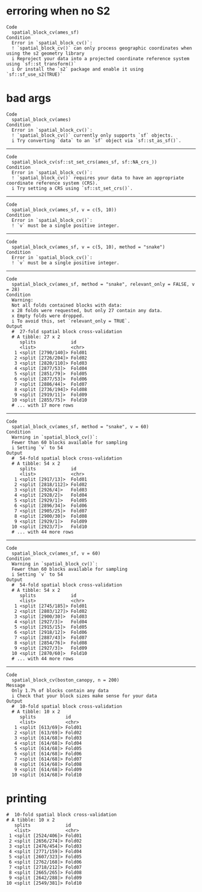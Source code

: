 # erroring when no S2

    Code
      spatial_block_cv(ames_sf)
    Condition
      Error in `spatial_block_cv()`:
      ! `spatial_block_cv()` can only process geographic coordinates when using the s2 geometry library
      i Reproject your data into a projected coordinate reference system using `sf::st_transform()`
      i Or install the `s2` package and enable it using `sf::sf_use_s2(TRUE)`

# bad args

    Code
      spatial_block_cv(ames)
    Condition
      Error in `spatial_block_cv()`:
      ! `spatial_block_cv()` currently only supports `sf` objects.
      i Try converting `data` to an `sf` object via `sf::st_as_sf()`.

---

    Code
      spatial_block_cv(sf::st_set_crs(ames_sf, sf::NA_crs_))
    Condition
      Error in `spatial_block_cv()`:
      ! `spatial_block_cv()` requires your data to have an appropriate coordinate reference system (CRS).
      i Try setting a CRS using `sf::st_set_crs()`.

---

    Code
      spatial_block_cv(ames_sf, v = c(5, 10))
    Condition
      Error in `spatial_block_cv()`:
      ! `v` must be a single positive integer.

---

    Code
      spatial_block_cv(ames_sf, v = c(5, 10), method = "snake")
    Condition
      Error in `spatial_block_cv()`:
      ! `v` must be a single positive integer.

---

    Code
      spatial_block_cv(ames_sf, method = "snake", relevant_only = FALSE, v = 28)
    Condition
      Warning:
      Not all folds contained blocks with data:
      x 28 folds were requested, but only 27 contain any data.
      x Empty folds were dropped.
      i To avoid this, set `relevant_only = TRUE`.
    Output
      #  27-fold spatial block cross-validation 
      # A tibble: 27 x 2
         splits             id    
         <list>             <chr> 
       1 <split [2790/140]> Fold01
       2 <split [2726/204]> Fold02
       3 <split [2820/110]> Fold03
       4 <split [2877/53]>  Fold04
       5 <split [2851/79]>  Fold05
       6 <split [2877/53]>  Fold06
       7 <split [2886/44]>  Fold07
       8 <split [2736/194]> Fold08
       9 <split [2919/11]>  Fold09
      10 <split [2855/75]>  Fold10
      # ... with 17 more rows

---

    Code
      spatial_block_cv(ames_sf, method = "snake", v = 60)
    Condition
      Warning in `spatial_block_cv()`:
      Fewer than 60 blocks available for sampling
      i Setting `v` to 54
    Output
      #  54-fold spatial block cross-validation 
      # A tibble: 54 x 2
         splits             id    
         <list>             <chr> 
       1 <split [2917/13]>  Fold01
       2 <split [2818/112]> Fold02
       3 <split [2926/4]>   Fold03
       4 <split [2928/2]>   Fold04
       5 <split [2929/1]>   Fold05
       6 <split [2896/34]>  Fold06
       7 <split [2905/25]>  Fold07
       8 <split [2900/30]>  Fold08
       9 <split [2929/1]>   Fold09
      10 <split [2923/7]>   Fold10
      # ... with 44 more rows

---

    Code
      spatial_block_cv(ames_sf, v = 60)
    Condition
      Warning in `spatial_block_cv()`:
      Fewer than 60 blocks available for sampling
      i Setting `v` to 54
    Output
      #  54-fold spatial block cross-validation 
      # A tibble: 54 x 2
         splits             id    
         <list>             <chr> 
       1 <split [2745/185]> Fold01
       2 <split [2803/127]> Fold02
       3 <split [2900/30]>  Fold03
       4 <split [2927/3]>   Fold04
       5 <split [2915/15]>  Fold05
       6 <split [2918/12]>  Fold06
       7 <split [2887/43]>  Fold07
       8 <split [2854/76]>  Fold08
       9 <split [2927/3]>   Fold09
      10 <split [2870/60]>  Fold10
      # ... with 44 more rows

---

    Code
      spatial_block_cv(boston_canopy, n = 200)
    Message
      Only 1.7% of blocks contain any data
      i Check that your block sizes make sense for your data
    Output
      #  10-fold spatial block cross-validation 
      # A tibble: 10 x 2
         splits           id    
         <list>           <chr> 
       1 <split [613/69]> Fold01
       2 <split [613/69]> Fold02
       3 <split [614/68]> Fold03
       4 <split [614/68]> Fold04
       5 <split [614/68]> Fold05
       6 <split [614/68]> Fold06
       7 <split [614/68]> Fold07
       8 <split [614/68]> Fold08
       9 <split [614/68]> Fold09
      10 <split [614/68]> Fold10

# printing

    #  10-fold spatial block cross-validation 
    # A tibble: 10 x 2
       splits             id    
       <list>             <chr> 
     1 <split [2524/406]> Fold01
     2 <split [2656/274]> Fold02
     3 <split [2476/454]> Fold03
     4 <split [2771/159]> Fold04
     5 <split [2607/323]> Fold05
     6 <split [2762/168]> Fold06
     7 <split [2718/212]> Fold07
     8 <split [2665/265]> Fold08
     9 <split [2642/288]> Fold09
    10 <split [2549/381]> Fold10

